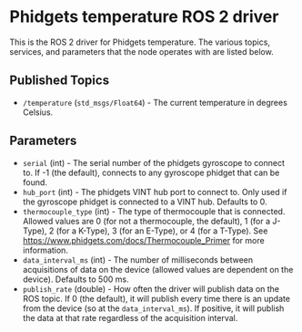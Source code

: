 Phidgets temperature ROS 2 driver
=================================

This is the ROS 2 driver for Phidgets temperature.  The various topics, services, and parameters that the node operates with are listed below.

Published Topics
----------------
* `/temperature` (`std_msgs/Float64`) - The current temperature in degrees Celsius.

Parameters
----------
* `serial` (int) - The serial number of the phidgets gyroscope to connect to.  If -1 (the default), connects to any gyroscope phidget that can be found.
* `hub_port` (int) - The phidgets VINT hub port to connect to.  Only used if the gyroscope phidget is connected to a VINT hub.  Defaults to 0.
* `thermocouple_type` (int) - The type of thermocouple that is connected.  Allowed values are 0 (for not a thermocouple, the default), 1 (for a J-Type), 2 (for a K-Type), 3 (for an E-Type), or 4 (for a T-Type).  See https://www.phidgets.com/docs/Thermocouple_Primer for more information.
* `data_interval_ms` (int) - The number of milliseconds between acquisitions of data on the device (allowed values are dependent on the device).  Defaults to 500 ms.
* `publish_rate` (double) - How often the driver will publish data on the ROS topic.  If 0 (the default), it will publish every time there is an update from the device (so at the `data_interval_ms`).  If positive, it will publish the data at that rate regardless of the acquisition interval.
